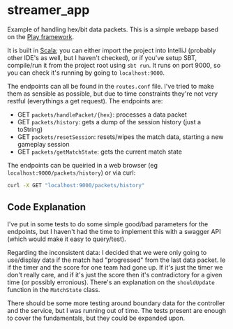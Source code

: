 # streamer_app
Example of handling hex/bit data packets. This is a simple webapp based on the [Play framework](https://www.playframework.com/). 

It is built in [Scala](https://www.scala-lang.org/download/); you can either import the project into IntelliJ (probably other IDE's as well, but I haven't checked), or if you've setup SBT, compile/run it from the project root using `sbt run`. It runs on port 9000, so you can check it's running by going to `localhost:9000`.

The endpoints can all be found in the `routes.conf` file. I've tried to make them as sensible as possible, but due to time constraints they're not very restful (everythings a get request). The endpoints are:
* GET `packets/handlePacket/{hex}`: processes a data packet
* GET `packets/history`: gets a dump of the session history (just a toString)
* GET `packets/resetSession`: resets/wipes the match data, starting a new gameplay session
* GET `packets/getMatchState`: gets the current match state

The endpoints can be queiried in a web browser (eg `localhost:9000/packets/history`) or via curl:
```bash 
curl -X GET "localhost:9000/packets/history"
```

## Code Explanation

I've put in some tests to do some simple good/bad parameters for the endpoints, but I haven't had the time to implement this with a swagger API (which would make it easy to query/test).

Regarding the inconsistent data: I decided that we were only going to use/display data if the match had "progressed" from the last data packet. Ie if the timer and the score for one team had gone up. If it's just the timer we don't really care, and if it's just the score then it's contradictory for a given time (or possibly erronious). There's an explanation on the `shouldUpdate` function in the `MatchState` class.

There should be some more testing around boundary data for the controller and the service, but I was running out of time. The tests present are enough to cover the fundamentals, but they could be expanded upon.
